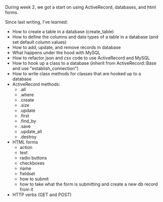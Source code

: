 During week 2, we got a start on using ActiveRecord, databases, and html forms.

Since last writing, I've learned:

- How to create a table in a database (create_table)
- How to define the columns and data types of a table in a database (and set default column values)
- How to add, update, and remove records in database
- What happens under the hood with MySQL
- How to refactor json and csv code to use ActiveRecord and MySQL
- How to hook up a class to a database (inherit from ActiveRecord::Base and use "establish_connection")
- How to write class methods for classes that are hooked up to a database
- ActiveRecord methods:
  - .all
  - .where
  - .create
  - .size
  - .update
  - .first
  - .find_by
  - .save
  - .update_all
  - .destroy
- HTML forms
  - action
  - text
  - radio buttons
  - checkboxes
  - name
  - fieldset
  - how to submit
  - how to take what the form is submitting and create a new db record from it
- HTTP verbs (GET and POST)
